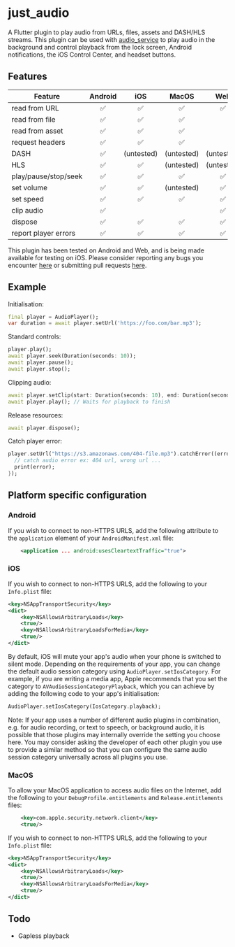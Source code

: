 # just_audio

A Flutter plugin to play audio from URLs, files, assets and DASH/HLS streams. This plugin can be used with [audio_service](https://pub.dev/packages/audio_service) to play audio in the background and control playback from the lock screen, Android notifications, the iOS Control Center, and headset buttons.

## Features

| Feature              | Android   | iOS        | MacOS      | Web        |
| -------              | :-------: | :-----:    | :-----:    | :-----:    |
| read from URL        | ✅        | ✅         | ✅         | ✅         |
| read from file       | ✅        | ✅         | ✅         |            |
| read from asset      | ✅        | ✅         | ✅         |            |
| request headers      | ✅        | ✅         | ✅         |            |
| DASH                 | ✅        | (untested) | (untested) | (untested) |
| HLS                  | ✅        | ✅         | (untested) | (untested) |
| play/pause/stop/seek | ✅        | ✅         | ✅         | ✅         |
| set volume           | ✅        | ✅         | (untested) | ✅         |
| set speed            | ✅        | ✅         | ✅         | ✅         |
| clip audio           | ✅        |            |            | ✅         |
| dispose              | ✅        | ✅         | ✅         | ✅         |
| report player errors | ✅        | ✅         | ✅         | ✅         |

This plugin has been tested on Android and Web, and is being made available for testing on iOS. Please consider reporting any bugs you encounter [here](https://github.com/ryanheise/just_audio/issues) or submitting pull requests [here](https://github.com/ryanheise/just_audio/pulls).

## Example

Initialisation:

```dart
final player = AudioPlayer();
var duration = await player.setUrl('https://foo.com/bar.mp3');
```

Standard controls:

```dart
player.play();
await player.seek(Duration(seconds: 10));
await player.pause();
await player.stop();
```

Clipping audio:

```dart
await player.setClip(start: Duration(seconds: 10), end: Duration(seconds: 20));
await player.play(); // Waits for playback to finish
```

Release resources:

```dart
await player.dispose();
```

Catch player error: 

```dart
player.setUrl("https://s3.amazonaws.com/404-file.mp3").catchError((error) {
  // catch audio error ex: 404 url, wrong url ...
  print(error);
});
```

## Platform specific configuration

### Android

If you wish to connect to non-HTTPS URLS, add the following attribute to the `application` element of your `AndroidManifest.xml` file:

```xml
    <application ... android:usesCleartextTraffic="true">
```

### iOS

If you wish to connect to non-HTTPS URLS, add the following to your `Info.plist` file:

```xml
<key>NSAppTransportSecurity</key>
<dict>
    <key>NSAllowsArbitraryLoads</key>
    <true/>
    <key>NSAllowsArbitraryLoadsForMedia</key>
    <true/>
</dict>
```

By default, iOS will mute your app's audio when your phone is switched to
silent mode. Depending on the requirements of your app, you can change the
default audio session category using `AudioPlayer.setIosCategory`. For example,
if you are writing a media app, Apple recommends that you set the category to
`AVAudioSessionCategoryPlayback`, which you can achieve by adding the following
code to your app's initialisation:

```dart
AudioPlayer.setIosCategory(IosCategory.playback);
```

Note: If your app uses a number of different audio plugins in combination, e.g.
for audio recording, or text to speech, or background audio, it is possible
that those plugins may internally override the setting you choose here. You may
consider asking the developer of each other plugin you use to provide a similar
method so that you can configure the same audio session category universally
across all plugins you use.

### MacOS

To allow your MacOS application to access audio files on the Internet, add the following to your `DebugProfile.entitlements` and `Release.entitlements` files:

```xml
    <key>com.apple.security.network.client</key>
    <true/>
```

If you wish to connect to non-HTTPS URLS, add the following to your `Info.plist` file:

```xml
<key>NSAppTransportSecurity</key>
<dict>
    <key>NSAllowsArbitraryLoads</key>
    <true/>
    <key>NSAllowsArbitraryLoadsForMedia</key>
    <true/>
</dict>
```

## Todo

* Gapless playback

